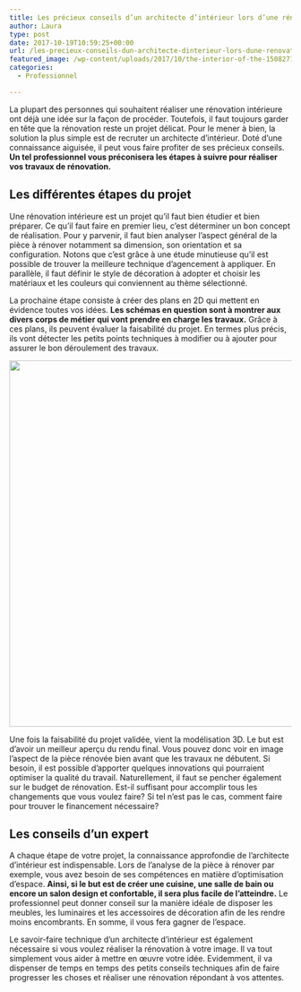 ```yaml
---
title: Les précieux conseils d’un architecte d’intérieur lors d’une rénovation intérieure
author: Laura
type: post
date: 2017-10-19T10:59:25+00:00
url: /les-precieux-conseils-dun-architecte-dinterieur-lors-dune-renovation-interieure/
featured_image: /wp-content/uploads/2017/10/the-interior-of-the-1508271_1280.jpg
categories:
  - Professionnel

---
```

La plupart des personnes qui souhaitent r&eacute;aliser une r&eacute;novation int&eacute;rieure ont d&eacute;j&agrave; une id&eacute;e sur la fa&ccedil;on de proc&eacute;der. Toutefois, il faut toujours garder en t&ecirc;te que la r&eacute;novation reste un projet d&eacute;licat. Pour le mener &agrave; bien, la solution la plus simple est de recruter un architecte d&#8217;int&eacute;rieur. Dot&eacute; d&#8217;une connaissance aiguis&eacute;e, il peut vous faire profiter de ses pr&eacute;cieux conseils. **Un tel professionnel vous pr&eacute;conisera les &eacute;tapes &agrave; suivre pour r&eacute;aliser vos travaux de r&eacute;novation.**

<!--more-->

## Les diff&eacute;rentes &eacute;tapes du projet

Une r&eacute;novation int&eacute;rieure est un projet qu&#8217;il faut bien &eacute;tudier et bien pr&eacute;parer. Ce qu&#8217;il faut faire en premier lieu, c&#8217;est d&eacute;terminer un bon concept de r&eacute;alisation. Pour y parvenir, il faut bien analyser l&#8217;aspect g&eacute;n&eacute;ral de la pi&egrave;ce &agrave; r&eacute;nover notamment sa dimension, son orientation et sa configuration. Notons que c&#8217;est gr&acirc;ce &agrave; une &eacute;tude minutieuse qu&#8217;il est possible de trouver la meilleure technique d&#8217;agencement &agrave; appliquer. En parall&egrave;le, il faut d&eacute;finir le style de d&eacute;coration &agrave; adopter et choisir les mat&eacute;riaux et les couleurs qui conviennent au th&egrave;me s&eacute;lectionn&eacute;.

La prochaine &eacute;tape consiste &agrave; cr&eacute;er des plans en 2D qui mettent en &eacute;vidence toutes vos id&eacute;es. **Les sch&eacute;mas en question sont &agrave; montrer aux divers corps de m&eacute;tier qui vont prendre en charge les travaux.** Gr&acirc;ce &agrave; ces plans, ils peuvent &eacute;valuer la faisabilit&eacute; du projet. En termes plus pr&eacute;cis, ils vont d&eacute;tecter les petits points techniques &agrave; modifier ou &agrave; ajouter pour assurer le bon d&eacute;roulement des travaux.

<img style="text-align: center;max-width: 100%" src="../../wp-content/uploads/2017/10/business-2717427_1280.jpg" alt="" width="654" />

Une fois la faisabilit&eacute; du projet valid&eacute;e, vient la mod&eacute;lisation 3D. Le but est d&#8217;avoir un meilleur aper&ccedil;u du rendu final. Vous pouvez donc voir en image l&#8217;aspect de la pi&egrave;ce r&eacute;nov&eacute;e bien avant que les travaux ne d&eacute;butent. Si besoin, il est possible d&#8217;apporter quelques innovations qui pourraient optimiser la qualit&eacute; du travail. Naturellement, il faut se pencher &eacute;galement sur le budget de r&eacute;novation. Est-il suffisant pour accomplir tous les changements que vous voulez faire? Si tel n&#8217;est pas le cas, comment faire pour trouver le financement n&eacute;cessaire?

## Les conseils d&#8217;un expert

A chaque &eacute;tape de votre projet, la connaissance approfondie de l&#8217;architecte d&#8217;int&eacute;rieur est indispensable. Lors de l&#8217;analyse de la pi&egrave;ce &agrave; r&eacute;nover par exemple, vous avez besoin de ses comp&eacute;tences en mati&egrave;re d&#8217;optimisation d&#8217;espace. **Ainsi, si le but est de cr&eacute;er une cuisine, une salle de bain ou encore un salon design et confortable, il sera plus facile de l&#8217;atteindre.** Le professionnel peut donner conseil sur la mani&egrave;re id&eacute;ale de disposer les meubles, les luminaires et les accessoires de d&eacute;coration afin de les rendre moins encombrants. En somme, il vous fera gagner de l&#8217;espace.

Le savoir-faire technique d&#8217;un architecte d&#8217;int&eacute;rieur est &eacute;galement n&eacute;cessaire si vous voulez r&eacute;aliser la r&eacute;novation &agrave; votre image. Il va tout simplement vous aider &agrave; mettre en &oelig;uvre votre id&eacute;e. Evidemment, il va dispenser de temps en temps des petits conseils techniques afin de faire progresser les choses et r&eacute;aliser une r&eacute;novation r&eacute;pondant &agrave; vos attentes.

&nbsp;